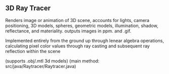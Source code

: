 ## 3D Ray Tracer
Renders image or animation of 3D scene, accounts for lights, camera positioning, 3D models, spheres,
geometric models, illumination, shadow, reflectance, and materiality. outputs images in ppm. and .gif.

Implemented entirely from the ground up through lenear algebra operations, calculating pixel color values through ray casting and subsequent ray reflection within the scene

(supports .obj/.mtl 3d models) 
(main method: src/java/Raytracer/Raytracer.java)

